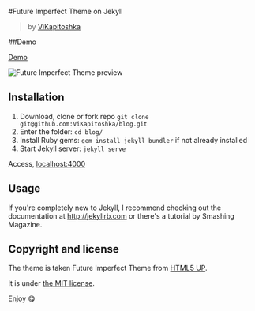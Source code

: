 #Future Imperfect Theme on Jekyll
>by [ViKapitoshka](https://kaptn.ru)

##Demo

[Demo](https://blog.kaptn.ru)

![Future Imperfect Theme preview](https://cdn.rawgit.com/ViKapitoshka/blog/8429b80c/readme_files/screen.png)

## Installation 

1. Download, clone or fork repo `git clone git@github.com:ViKapitoshka/blog.git`
2. Enter the folder: `cd blog/` 
3. Install Ruby gems: `gem install jekyll bundler` if not already installed
4. Start Jekyll server: `jekyll serve`

Access, [localhost:4000](http://localhost:4000)

## Usage

If you're completely new to Jekyll, I recommend checking out the documentation at <http://jekyllrb.com> or there's a tutorial by Smashing Magazine.

## Copyright and license

The theme is taken Future Imperfect Theme from [HTML5 UP](https://html5up.net).

It is under [the MIT license](/LICENSE).

Enjoy :yum: